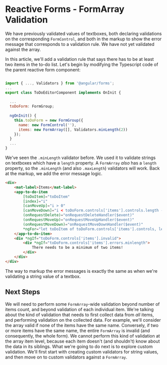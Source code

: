 # Reactive Forms - FormArray Validation

We have previously validated values of textboxes, both declaring validations on the corresponding `FormControl`, and both in the markup to show the
error message that corresponds to a validation rule. We have not yet validated against the array.

In this article, we'll add a validation rule that says there has to be at least two items in the to-do list. Let's begin by modifying the Typescript
code of the parent reactive form component:

```javascript

import { ..., Validators } from '@angular/forms';
...
export class ToDoEditorComponent implements OnInit {
   
  ...
  toDoForm: FormGroup;
  
  ngOnInit() {
    this.toDoForm = new FormGroup({
      name: new FormControl(''),
      items: new FormArray([], Validators.minLength(2))
    });
  }
  ...
}
```

We've seen the `.minLength` validator before. We used it to validate strings on textboxes which have a `length` property. A `FormArray` *also* has a `length`
property, so the `.minLength` (and also `.maxLength`) validators will work. Back at the markup, we add the error message logic.

```html
<div>
    <mat-label>Items</mat-label>
    <app-to-do-item
        [toDoItem]="toDoItem"
        [index]="i"
        [canMoveUp]="i > 0"
        [canMoveDown]="i < toDoForm.controls['items'].controls.length - 1"
        (onRequestDelete)="onRequestDeleteHandler($event)"
        (onRequestMoveUp)="onRequestMoveUpHandler($event)"
        (onRequestMoveDown)="onRequestMoveDownHandler($event)"
        *ngFor="let toDoItem of toDoForm.controls['items'].controls, let i = index">
    </app-to-do-item>
    <div *ngIf="toDoForm.controls['items'].invalid">
        <div *ngIf="toDoForm.controls['items'].errors.minlength">
            There needs to be a minimum of two items!
        </div>
    </div>
</div>
```
The way to markup the error messages is exactly the same as when we're validating a string value of a textbox.

## Next Steps

We will need to perform some `FormArray`-wide validation beyond number of items count, and beyond validation of each individual item. We're talking about the kind of validation
that needs to first collect data from *all* items, and performing validation on the collected data. For example, we'll consider the array valid if none of the items have the same
name. Conversely, if two or more items have the same name, the entire `FormArray` is invalid (and consequently, the whole form). We cannot perform this kind of validation at the array 
item level, because each item doesn't (and shouldn't) know about the data in its siblings. What we're going to do next is to explore custom validation. We'll first start with creating
custom validators for string values, and then move on to custom validators against a `FormArray`.